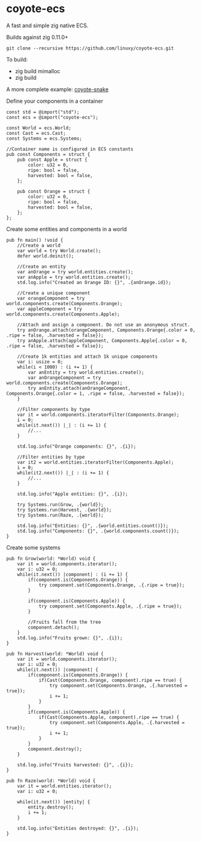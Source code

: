 # coyote-ecs
A fast and simple zig native ECS.

Builds against zig 0.11.0+

```git clone --recursive https://github.com/linuxy/coyote-ecs.git```

To build:
* zig build mimalloc
* zig build

A more complete example:
[coyote-snake](https://github.com/linuxy/coyote-snake)

Define your components in a container
```Zig
const std = @import("std");
const ecs = @import("coyote-ecs");

const World = ecs.World;
const Cast = ecs.Cast;
const Systems = ecs.Systems;

//Container name is configured in ECS constants
pub const Components = struct {
    pub const Apple = struct {
        color: u32 = 0,
        ripe: bool = false,
        harvested: bool = false,
    };

    pub const Orange = struct {
        color: u32 = 0,
        ripe: bool = false,
        harvested: bool = false,
    };
};
```

Create some entities and components in a world
```Zig
pub fn main() !void {
    //Create a world
    var world = try World.create();
    defer world.deinit();
    
    //Create an entity
    var anOrange = try world.entities.create();
    var anApple = try world.entities.create();
    std.log.info("Created an Orange ID: {}", .{anOrange.id});

    //Create a unique component
    var orangeComponent = try world.components.create(Components.Orange);
    var appleComponent = try world.components.create(Components.Apple);

    //Attach and assign a component. Do not use an anonymous struct.
    try anOrange.attach(orangeComponent, Components.Orange{.color = 0, .ripe = false, .harvested = false});
    try anApple.attach(appleComponent, Components.Apple{.color = 0, .ripe = false, .harvested = false});

    //Create 1k entities and attach 1k unique components
    var i: usize = 0;
    while(i < 1000) : (i += 1) {
        var anEntity = try world.entities.create();
        var anOrangeComponent = try world.components.create(Components.Orange);
        try anEntity.attach(anOrangeComponent, Components.Orange{.color = 1, .ripe = false, .harvested = false});
    }

    //Filter components by type
    var it = world.components.iteratorFilter(Components.Orange);
    i = 0;
    while(it.next()) |_| : (i += 1) {
        //...
    }

    std.log.info("Orange components: {}", .{i});

    //Filter entities by type
    var it2 = world.entities.iteratorFilter(Components.Apple);
    i = 0;
    while(it2.next()) |_| : (i += 1) {
        //...
    }

    std.log.info("Apple entities: {}", .{i});

    try Systems.run(Grow, .{world});
    try Systems.run(Harvest, .{world});
    try Systems.run(Raze, .{world});

    std.log.info("Entities: {}", .{world.entities.count()});
    std.log.info("Components: {}", .{world.components.count()});
}
```

Create some systems
```Zig
pub fn Grow(world: *World) void {
    var it = world.components.iterator();
    var i: u32 = 0;
    while(it.next()) |component| : (i += 1) {
        if(component.is(Components.Orange)) {
            try component.set(Components.Orange, .{.ripe = true});
        }

        if(component.is(Components.Apple)) {
            try component.set(Components.Apple, .{.ripe = true});
        }

        //Fruits fall from the tree
        component.detach();
    }
    std.log.info("Fruits grown: {}", .{i});
}

pub fn Harvest(world: *World) void {
    var it = world.components.iterator();
    var i: u32 = 0;
    while(it.next()) |component| {
        if(component.is(Components.Orange)) {
            if(Cast(Components.Orange, component).ripe == true) {
                try component.set(Components.Orange, .{.harvested = true});
                i += 1;
            }
        }
        if(component.is(Components.Apple)) {
            if(Cast(Components.Apple, component).ripe == true) {
                try component.set(Components.Apple, .{.harvested = true});
                i += 1;
            }
        }
        component.destroy();
    }
    
    std.log.info("Fruits harvested: {}", .{i});
}

pub fn Raze(world: *World) void {
    var it = world.entities.iterator();
    var i: u32 = 0;

    while(it.next()) |entity| {
        entity.destroy();
        i += 1;
    }

    std.log.info("Entities destroyed: {}", .{i});
}
```
